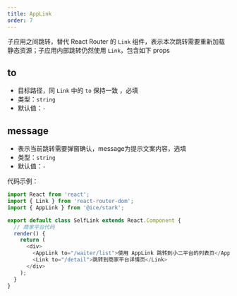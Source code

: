 ```yaml
---
title: AppLink
order: 7
---
```


子应用之间跳转，替代 React Router 的 `Link` 组件，表示本次跳转需要重新加载静态资源；子应用内部跳转仍然使用 `Link`，包含如下 props

## to

- 目标路径，同 `Link` 中的 `to` 保持一致 ，必填
- 类型：`string`
- 默认值：`-`

## message

- 表示当前跳转需要弹窗确认，message为提示文案内容，选填
- 类型：`string`
- 默认值：`-`

代码示例：

```js
import React from 'react';
import { Link } from 'react-router-dom';
import { AppLink } from '@ice/stark';

export default class SelfLink extends React.Component {
  // 商家平台代码
  render() {
    return (
      <div>
        <AppLink to="/waiter/list">使用 AppLink 跳转到小二平台的列表页</AppLink>
        <Link to="/detail">跳转到商家平台详情页</Link>
      </div>
    );
  }
}
```
